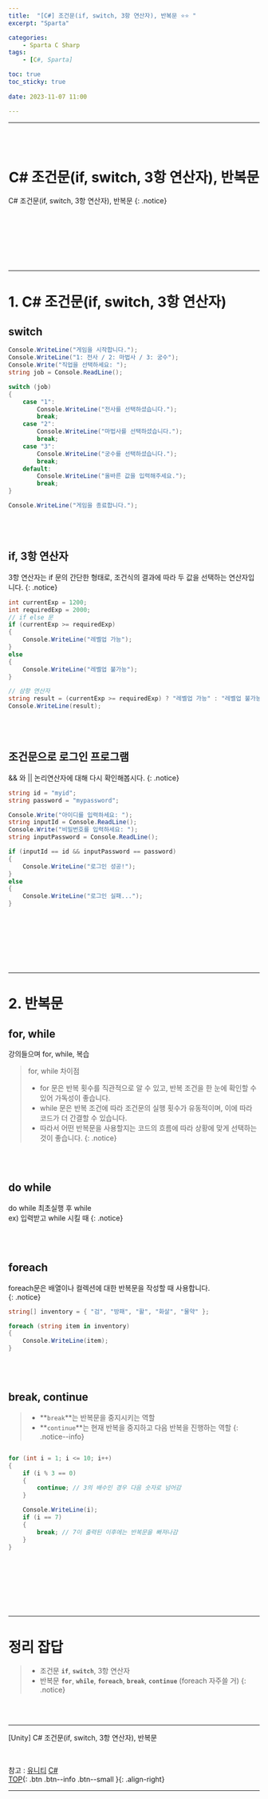 ```yaml
---
title:  "[C#] 조건문(if, switch, 3항 연산자), 반복문 ⭐⭐ "
excerpt: "Sparta"

categories:
    - Sparta C Sharp
tags:
    - [C#, Sparta]

toc: true
toc_sticky: true
 
date: 2023-11-07 11:00

---
```

- - -
<BR><BR>

<center><H1> C# 조건문(if, switch, 3항 연산자), 반복문 </H1></center>
C# 조건문(if, switch, 3항 연산자), 반복문
{: .notice}

<br><br><br><br><br><br>
- - - 

# 1. C# 조건문(if, switch, 3항 연산자)

## switch
<div class="notice--primary" markdown="1"> 

```c# 
Console.WriteLine("게임을 시작합니다.");
Console.WriteLine("1: 전사 / 2: 마법사 / 3: 궁수");
Console.Write("직업을 선택하세요: ");
string job = Console.ReadLine();

switch (job)
{
    case "1":
        Console.WriteLine("전사를 선택하셨습니다.");
        break;
    case "2":
        Console.WriteLine("마법사를 선택하셨습니다.");
        break;
    case "3":
        Console.WriteLine("궁수를 선택하셨습니다.");
        break;
    default:
        Console.WriteLine("올바른 값을 입력해주세요.");
        break;
}

Console.WriteLine("게임을 종료합니다.");

```
</div>

<br><br>

## if, 3항 연산자
3항 연산자는 if 문의 간단한 형태로, 조건식의 결과에 따라 두 값을 선택하는 연산자입니다.
{: .notice}

<div class="notice--primary" markdown="1"> 

```c# 
int currentExp = 1200;
int requiredExp = 2000;
// if else 문
if (currentExp >= requiredExp)
{
    Console.WriteLine("레벨업 가능");
}
else
{
    Console.WriteLine("레벨업 불가능");
}

// 삼항 연산자
string result = (currentExp >= requiredExp) ? "레벨업 가능" : "레벨업 불가능";
Console.WriteLine(result);

```
</div>

<br><br>

## 조건문으로 로그인 프로그램
&& 와  ||  논리연산자에 대해 다시 확인해봅시다.
{: .notice}

<div class="notice--primary" markdown="1"> 

```c# 
string id = "myid";
string password = "mypassword";

Console.Write("아이디를 입력하세요: ");
string inputId = Console.ReadLine();
Console.Write("비밀번호를 입력하세요: ");
string inputPassword = Console.ReadLine();

if (inputId == id && inputPassword == password)
{
    Console.WriteLine("로그인 성공!");
}
else
{
    Console.WriteLine("로그인 실패...");
}

```
</div>

<br><br><br><br><br><br>
- - - 

# 2. 반복문

## for, while

강의들으며 for, while, 복습  
> for, while 차이점  
> - for 문은 반복 횟수를 직관적으로 알 수 있고, 반복 조건을 한 눈에 확인할 수 있어 가독성이 좋습니다.
> - while 문은 반복 조건에 따라 조건문의 실행 횟수가 유동적이며, 이에 따라 코드가 더 간결할 수 있습니다.
> - 따라서 어떤 반복문을 사용할지는 코드의 흐름에 따라 상황에 맞게 선택하는 것이 좋습니다.
{: .notice}

<br><br>

## do while

do while 
최초실행 후 while  
ex) 입력받고 while 시킬 때
{: .notice}

<br><br>

## foreach
foreach문은 배열이나 컬렉션에 대한 반복문을 작성할 때 사용합니다.  
{: .notice}

<div class="notice--primary" markdown="1"> 

```c# 
string[] inventory = { "검", "방패", "활", "화살", "물약" };

foreach (string item in inventory)
{
    Console.WriteLine(item);
}
```
</div>

<br><br>

## break, continue 
> - **`break`**는 반복문을 중지시키는 역할
> - **`continue`**는 현재 반복을 중지하고 다음 반복을 진행하는 역할
{: .notice--info}

<div class="notice--primary" markdown="1"> 

```c# 

for (int i = 1; i <= 10; i++)
{
    if (i % 3 == 0)
    {
        continue; // 3의 배수인 경우 다음 숫자로 넘어감
    }

    Console.WriteLine(i);
    if (i == 7)
    {
        break; // 7이 출력된 이후에는 반복문을 빠져나감
    }
}
```
</div>

<br><br><br><br><br><br>
- - - 

# 정리 잡답
> - 조건문 **`if`**, **`switch`**, 3항 연산자  
> - 반복문 **`for`**, **`while`**, **`foreach`**, **`break`**, **`continue`**    (foreach 자주쓸 거) 
{: .notice}



<br><br>
- - - 

[Unity] C# 조건문(if, switch, 3항 연산자), 반복문

<br>

참고 : [유니티](https://docs.unity3d.com/kr/) [C#](https://learn.microsoft.com/ko-kr/dotnet/csharp/)  
[TOP](#){: .btn .btn--info .btn--small }{: .align-right}
<br>
- - -
